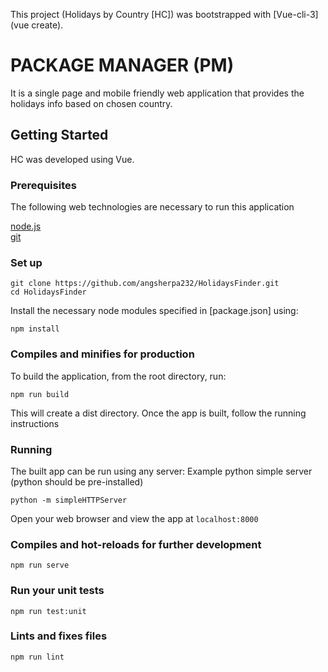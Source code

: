 This project (Holidays by Country [HC]) was bootstrapped with [Vue-cli-3](vue create).

# PACKAGE MANAGER (PM)

It is a single page and mobile friendly web application that provides the holidays info based on chosen country.

## Getting Started

HC was developed using Vue.

### Prerequisites

The following web technologies are necessary to run this application

[node.js](https://nodejs.org/en/)<br/>
[git](https://git-scm.com/downloads)

### Set up

``` 
git clone https://github.com/angsherpa232/HolidaysFinder.git
cd HolidaysFinder
```

Install the necessary node modules specified in [package.json] using:

``` 
npm install
```

### Compiles and minifies for production

To build the application, from the root directory, run:

``` 
npm run build
```

This will create a dist directory. Once the app is built, follow the running instructions

### Running

The built app can be run using any server: Example python simple server (python should be pre-installed)

``` 
python -m simpleHTTPServer
```

Open your web browser and view the app at `localhost:8000` 

### Compiles and hot-reloads for further development

``` 
npm run serve
```

### Run your unit tests

``` 
npm run test:unit
```

### Lints and fixes files

``` 
npm run lint
```


